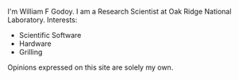 I'm William F Godoy.
I am a Research Scientist at Oak Ridge National Laboratory.
Interests:
  - Scientific Software 
  - Hardware
  - Grilling

Opinions expressed on this site are solely my own.